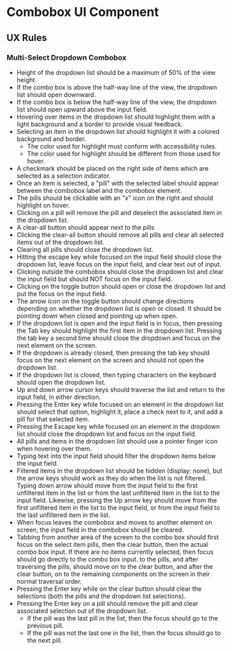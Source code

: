 # Combobox UI Component

## UX Rules

### Multi-Select Dropdown Combobox

- Height of the dropdown list should be a maximum of 50% of the view height
- If the combo box is above the half-way line of the view, the dropdown list should open downward.
- If the combo box is below the half-way line of the view, the dropdown list should open upward above
    the input field.
- Hovering over items in the dropdown list should highlight them with a light background and a border
    to provide visual feedback.
- Selecting an item in the dropdown list should highlight it with a colored background and border.
    - The color used for highlight must conform with accessibility rules.
    - The color used for highlight should be different from those used for hover.
- A checkmark should be placed on the right side of items which are selected as a selection
    indicator.
- Once an item is selected, a "pill" with the selected label should appear between the combobox
    label and the combobox element.
- The pills should be clickable with an "x" icon on the right and should highlight on hover.
- Clicking on a pill will remove the pill and deselect the associated item in the dropdown list.
- A clear-all button should appear next to the pills
- Clicking the clear-all button should remove all pills and clear all selected items out of the
    dropdown list.
- Clearing all pills should close the dropdown list.
- Hitting the escape key while focused on the input field should close the dropdown list, leave focus on
    the input field, and clear text out of input.
- Clicking outside the combobox should close the dropdown list and clear the input field but should
    NOT focus on the input field.
- Clicking on the toggle button should open or close the dropdown list and put the focus on the
    input field.
- The arrow icon on the toggle button should change directions depending on whether the dropdown
    list is open or closed. It should be pointing down when closed and pointing up when open.
- If the dropdown list is open and the input field is in focus, then pressing the Tab key should
    highlight the first item in the dropdown list. Pressing the tab key a second time should close the
    dropdown and focus on the next element on the screen.
- If the dropdown is already closed, then pressing the tab key should focus on the next element on
    the screen and should not open the dropdown list.
- If the dropdown list is closed, then typing characters on the keyboard should open the dropdown
    list.
- Up and down arrow cursor keys should traverse the list and return to the input field, in either
    direction.
- Pressing the Enter key while focused on an element in the dropdown list should select that option,
    highlight it, place a check next to it, and add a pill for that selected item.
- Pressing the Escape key while focused on an element in the dropdown list should close the dropdown
    list and focus on the input field.
- All pills and items in the dropdown list should use a pointer finger icon when hovering over them.
- Typing text into the input field should filter the dropdown items below the input field.
- Filtered items in the dropdown list should be hidden (display: none), but the arrow keys should
    work as they do when the list is not filtered. Typing down arrow should move from the input field
    to the first unfiltered item in the list or from the last unfiltered item in the list to the input
    field. Likewise, pressing the Up arrow key should move from the first unfiltered item in the list to
    the input field, or from the input field to the last unfiltered item in the list.
- When focus leaves the combobox and moves to another element on screen, the input field in the
    combobox should be cleared.
- Tabbing from another area of the screen to the combo box should first focus on the select item
    pills, then the clear button, then the actual combo box input. If there are no items currently
    selected, then focus should go directly to the combo box input. to the pills, and after traversing
    the pills, should move on to the clear button, and after the clear button, on to the remaining
    components on the screen in their normal traversal order.
- Pressing the Enter key while on the clear button should clear the selections (both the pills and the
    dropdown list selections).
- Pressing the Enter key on a pill should remove the pill and clear associated selection out of the dropdown
    list.
    - If the pill was the last pill in the list, then the focus should go to the previous pill.
    - If the pill was not the last one in the list, then the focus should go to the next pill.
